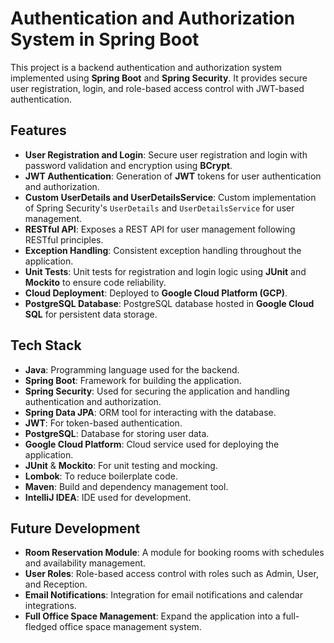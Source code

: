 # Authentication and Authorization System in Spring Boot

This project is a backend authentication and authorization system implemented using **Spring Boot** and **Spring Security**. It provides secure user registration, login, and role-based access control with JWT-based authentication.

## Features

- **User Registration and Login**: Secure user registration and login with password validation and encryption using **BCrypt**.
- **JWT Authentication**: Generation of **JWT** tokens for user authentication and authorization.
- **Custom UserDetails and UserDetailsService**: Custom implementation of Spring Security's `UserDetails` and `UserDetailsService` for user management.
- **RESTful API**: Exposes a REST API for user management following RESTful principles.
- **Exception Handling**: Consistent exception handling throughout the application.
- **Unit Tests**: Unit tests for registration and login logic using **JUnit** and **Mockito** to ensure code reliability.
- **Cloud Deployment**: Deployed to **Google Cloud Platform (GCP)**.
- **PostgreSQL Database**: PostgreSQL database hosted in **Google Cloud SQL** for persistent data storage.

## Tech Stack

- **Java**: Programming language used for the backend.
- **Spring Boot**: Framework for building the application.
- **Spring Security**: Used for securing the application and handling authentication and authorization.
- **Spring Data JPA**: ORM tool for interacting with the database.
- **JWT**: For token-based authentication.
- **PostgreSQL**: Database for storing user data.
- **Google Cloud Platform**: Cloud service used for deploying the application.
- **JUnit** & **Mockito**: For unit testing and mocking.
- **Lombok**: To reduce boilerplate code.
- **Maven**: Build and dependency management tool.
- **IntelliJ IDEA**: IDE used for development.

## Future Development

- **Room Reservation Module**: A module for booking rooms with schedules and availability management.
- **User Roles**: Role-based access control with roles such as Admin, User, and Reception.
- **Email Notifications**: Integration for email notifications and calendar integrations.
- **Full Office Space Management**: Expand the application into a full-fledged office space management system.
